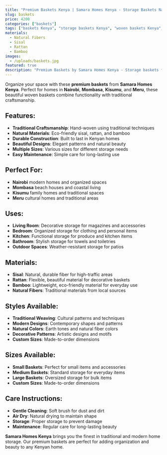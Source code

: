 ```yaml
---
title: "Premium Baskets Kenya | Samara Homes Kenya - Storage Baskets Nairobi, Mombasa, Kisumu, Meru"
slug: baskets
price: 4200
categories: ["baskets"]
tags: ["baskets Kenya", "storage baskets Kenya", "woven baskets Kenya", "Nairobi baskets", "Mombasa baskets", "Kisumu baskets", "Meru baskets", "Samara Homes Kenya", "Samara House Kenya", "Samara Decor Kenya", "home storage", "decorative baskets"]
materials:
  - Natural Fibers
  - Sisal
  - Rattan
  - Bamboo
images:
  - /uploads/baskets.jpg
featured: true
description: "Premium Baskets by Samara Homes Kenya - Storage baskets for homes in Nairobi, Mombasa, Kisumu, Meru. Beautiful woven baskets that combine functionality with traditional craftsmanship."
---
```

Organize your space with these **premium baskets** from **Samara Homes Kenya**. Perfect for homes in **Nairobi**, **Mombasa**, **Kisumu**, and **Meru**, these beautiful woven baskets combine functionality with traditional craftsmanship.

## Features:
- **Traditional Craftsmanship**: Hand-woven using traditional techniques
- **Natural Materials**: Eco-friendly sisal, rattan, and bamboo
- **Durable Construction**: Built to last in Kenyan homes
- **Beautiful Designs**: Elegant patterns and natural beauty
- **Multiple Sizes**: Various sizes for different storage needs
- **Easy Maintenance**: Simple care for long-lasting use

## Perfect For:
- **Nairobi** modern homes and organized spaces
- **Mombasa** beach houses and coastal living
- **Kisumu** family homes and traditional spaces
- **Meru** cultural homes and traditional areas

## Uses:
- **Living Room**: Decorative storage for magazines and accessories
- **Bedroom**: Organized storage for clothing and personal items
- **Kitchen**: Functional storage for produce and kitchen items
- **Bathroom**: Stylish storage for towels and toiletries
- **Outdoor Spaces**: Weather-resistant storage for patios

## Materials:
- **Sisal**: Natural, durable fiber for high-traffic areas
- **Rattan**: Flexible, beautiful material for decorative baskets
- **Bamboo**: Lightweight, eco-friendly material for everyday use
- **Natural Fibers**: Traditional materials from local sources

## Styles Available:
- **Traditional Weaving**: Cultural patterns and techniques
- **Modern Designs**: Contemporary shapes and patterns
- **Natural Colors**: Earth tones and natural fiber colors
- **Decorative Patterns**: Artistic designs and motifs
- **Custom Sizes**: Made-to-order dimensions

## Sizes Available:
- **Small Baskets**: Perfect for small items and accessories
- **Medium Baskets**: Standard storage for everyday items
- **Large Baskets**: Oversized storage for bulk items
- **Custom Sizes**: Made-to-order dimensions

## Care Instructions:
- **Gentle Cleaning**: Soft brush for dust and dirt
- **Air Dry**: Natural drying to maintain shape
- **Storage**: Proper storage to prevent damage
- **Maintenance**: Regular care for long-lasting beauty

**Samara Homes Kenya** brings you the finest in traditional and modern home storage. Our premium baskets are perfect for adding organization and beauty to any Kenyan home.
